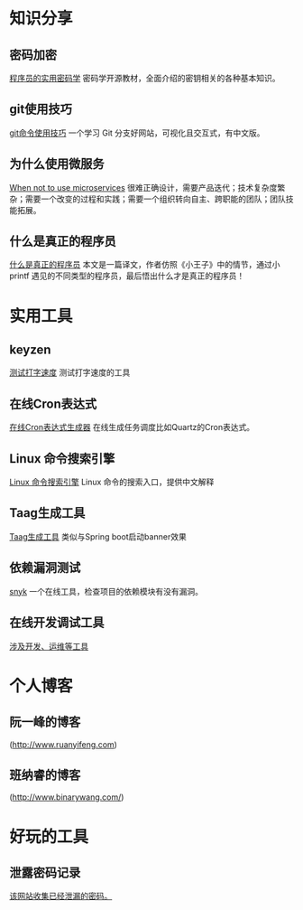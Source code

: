 # 知识分享

## 密码加密
[程序员的实用密码学](https://cryptobook.nakov.com/)
密码学开源教材，全面介绍的密钥相关的各种基本知识。

## git使用技巧
[git命令使用技巧](https://learngitbranching.js.org/)
一个学习 Git 分支好网站，可视化且交互式，有中文版。

## 为什么使用微服务
[When not to use microservices](https://www.feval.fr/posts/microservices/)
很难正确设计，需要产品迭代；技术复杂度繁杂；需要一个改变的过程和实践；需要一个组织转向自主、跨职能的团队；团队技能拓展。

## 什么是真正的程序员
[什么是真正的程序员](https://www.cnblogs.com/xueweihan/p/5220513.html)
本文是一篇译文，作者仿照《小王子》中的情节，通过小 printf 遇见的不同类型的程序员，最后悟出什么才是真正的程序员！

# 实用工具

## keyzen
[测试打字速度](https://wwwtyro.github.io/keyzen/)
测试打字速度的工具

## 在线Cron表达式
[在线Cron表达式生成器](http://cron.qqe2.com/)
在线生成任务调度比如Quartz的Cron表达式。

## Linux 命令搜索引擎
[Linux 命令搜索引擎](https://git.io/linux )
Linux 命令的搜索入口，提供中文解释

## Taag生成工具
[Taag生成工具](http://patorjk.com/software/taag/)
类似与Spring boot启动banner效果

## 依赖漏洞测试
[snyk](https://snyk.io/)
一个在线工具，检查项目的依赖模块有没有漏洞。

## 在线开发调试工具
[涉及开发、运维等工具](https://tool.apizl.com/)

# 个人博客

## 阮一峰的博客
(http://www.ruanyifeng.com)

## 班纳睿的博客
(http://www.binarywang.com/)

# 好玩的工具

## 泄露密码记录
[该网站收集已经泄漏的密码。](https://haveibeenpwned.com)